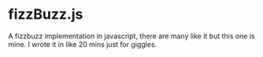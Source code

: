 # fizzBuzz.js
A fizzbuzz implementation in javascript, there are many like it but this one is mine.
I wrote it in like 20 mins just for giggles.
